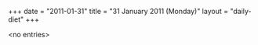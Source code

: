 +++
date = "2011-01-31"
title = "31 January 2011 (Monday)"
layout = "daily-diet"
+++

<p>&lt;no entries&gt;</p>
